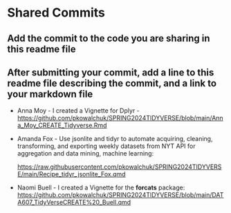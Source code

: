 # Shared Commits

## Add the commit to the code you are sharing in this readme file

## After submitting your commit, add a line to this readme file describing the commit, and a link to your markdown file

-   Anna Moy - I created a Vignette for Dplyr - <https://github.com/pkowalchuk/SPRING2024TIDYVERSE/blob/main/Anna_Moy_CREATE_Tidyverse.Rmd>

-   Amanda Fox - Use jsonlite and tidyr to automate acquiring, cleaning, transforming, and exporting weekly datasets from NYT API for aggregation and data mining, machine learning:

    <https://raw.githubusercontent.com/pkowalchuk/SPRING2024TIDYVERSE/main/Recipe_tidyr_jsonlite_Fox.qmd>

-   Naomi Buell - I created a Vignette for the **forcats** package: <https://github.com/pkowalchuk/SPRING2024TIDYVERSE/blob/main/DATA607_TidyVerseCREATE%20_Buell.qmd>
